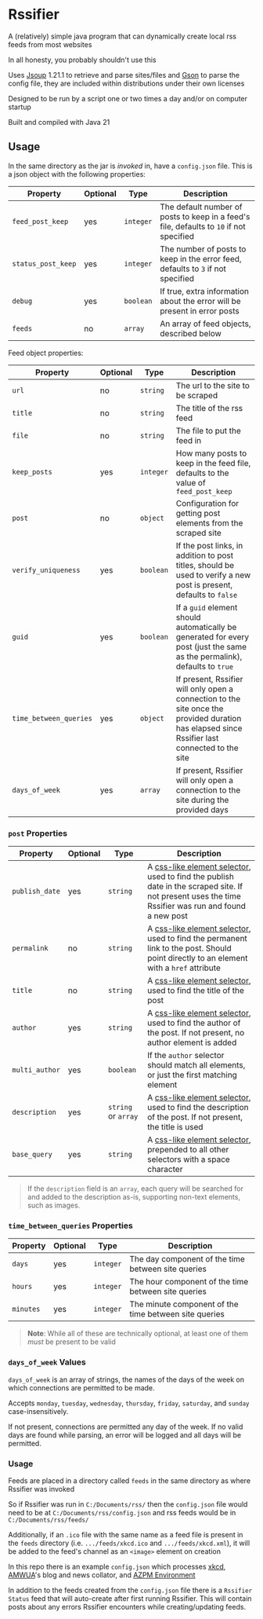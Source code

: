 # Rssifier

A (relatively) simple java program that can dynamically create local rss feeds from most websites

In all honesty, you probably shouldn't use this

Uses [Jsoup](https://jsoup.org/) 1.21.1 to retrieve and parse sites/files and [Gson](https://github.com/google/gson) to parse the config file, they are included within distributions under their own licenses

Designed to be run by a script one or two times a day and/or on computer startup

Built and compiled with Java 21

## Usage

In the same directory as the jar is *invoked* in, have a `config.json` file. This is a json object with the following properties:

| Property           | Optional | Type      | Description                                                                             |
|--------------------|----------|-----------|-----------------------------------------------------------------------------------------|
| `feed_post_keep`   | yes      | `integer` | The default number of posts to keep in a feed's file, defaults to `10` if not specified |
| `status_post_keep` | yes      | `integer` | The number of posts to keep in the error feed, defaults to `3` if not specified         |
| `debug`            | yes      | `boolean` | If true, extra information about the error will be present in error posts               |
| `feeds`            | no       | `array`   | An array of feed objects, described below                                               |

Feed object properties:

| Property               | Optional | Type      | Description                                                                                                                                   |
|------------------------|----------|-----------|-----------------------------------------------------------------------------------------------------------------------------------------------|
| `url`                  | no       | `string`  | The url to the site to be scraped                                                                                                             |
| `title`                | no       | `string`  | The title of the rss feed                                                                                                                     |
| `file`                 | no       | `string`  | The file to put the feed in                                                                                                                   |
| `keep_posts`           | yes      | `integer` | How many posts to keep in the feed file, defaults to the value of `feed_post_keep`                                                            |
| `post`                 | no       | `object`  | Configuration for getting post elements from the scraped site                                                                                 |
| `verify_uniqueness`    | yes      | `boolean` | If the post links, in addition to post titles, should be used to verify a new post is present, defaults to `false`                            |
| `guid`                 | yes      | `boolean` | If a `guid` element should automatically be generated for every post (just the same as the permalink), defaults to `true`                     |
| `time_between_queries` | yes      | `object`  | If present, Rssifier will only open a connection to the site once the provided duration has elapsed since Rssifier last connected to the site |
| `days_of_week`         | yes      | `array`   | If present, Rssifier will only open a connection to the site during the provided days                                                         |

### `post` Properties

| Property       | Optional | Type                | Description                                                                                                                                                                                                    |
|----------------|----------|---------------------|----------------------------------------------------------------------------------------------------------------------------------------------------------------------------------------------------------------|
| `publish_date` | yes      | `string`            | A [css-like element selector](https://jsoup.org/apidocs/org/jsoup/select/Selector.html), used to find the publish date in the scraped site. If not present uses the time Rssifier was run and found a new post |
| `permalink`    | no       | `string`            | A [css-like element selector](https://jsoup.org/apidocs/org/jsoup/select/Selector.html), used to find the permanent link to the post. Should point directly to an element with a `href` attribute              |
| `title`        | no       | `string`            | A [css-like element selector](https://jsoup.org/apidocs/org/jsoup/select/Selector.html), used to find the title of the post                                                                                    |
| `author`       | yes      | `string`            | A [css-like element selector](https://jsoup.org/apidocs/org/jsoup/select/Selector.html), used to find the author of the post. If not present, no author element is added                                       |
| `multi_author` | yes      | `boolean`           | If the `author` selector should match all elements, or just the first matching element                                                                                                                         |
| `description`  | yes      | `string` or `array` | A [css-like element selector](https://jsoup.org/apidocs/org/jsoup/select/Selector.html), used to find the description of the post. If not present, the title is used                                           |
| `base_query`   | yes      | `string`            | A [css-like element selector](https://jsoup.org/apidocs/org/jsoup/select/Selector.html), prepended to all other selectors with a space character                                                               |

> If the `description` field is an `array`, each query will be searched for and added to the description as-is, supporting non-text elements, such as images.

### `time_between_queries` Properties

| Property  | Optional | Type      | Description                                           |
|-----------|----------|-----------|-------------------------------------------------------|
| `days`    | yes      | `integer` | The day component of the time between site queries    |
| `hours`   | yes      | `integer` | The hour component of the time between site queries   |
| `minutes` | yes      | `integer` | The minute component of the time between site queries |

> **Note**: While all of these are technically optional, at least one of them *must* be present to be valid

### `days_of_week` Values

`days_of_week` is an array of strings, the names of the days of the week on which connections are permitted to be made.

Accepts `monday`, `tuesday`, `wednesday`, `thursday`, `friday`, `saturday`, and `sunday` case-insensitively.

If not present, connections are permitted any day of the week. If no valid days are found while parsing, an error will be logged and all days will be permitted.

### Usage

Feeds are placed in a directory called `feeds` in the same directory as where Rssifier was invoked

So if Rssifier was run in `C:/Documents/rss/` then the `config.json` file would need to be at `C:/Documents/rss/config.json` and rss feeds would be in `C:/Documents/rss/feeds/`

Additionally, if an `.ico` file with the same name as a feed file is present in the `feeds` directory (i.e. `.../feeds/xkcd.ico` and `.../feeds/xkcd.xml`), it will be added to the feed's channel as an `<image>` element on creation

In this repo there is an example `config.json` which processes [xkcd](https://xkcd.com/), [AMWUA](https://www.amwua.org/)'s blog and news collator, and [AZPM Environment](https://news.azpm.org/environment/)

In addition to the feeds created from the `config.json` file there is a `Rssifier Status` feed that will auto-create after first running Rssifier. This will contain posts about any errors Rssifier encounters while creating/updating feeds.
